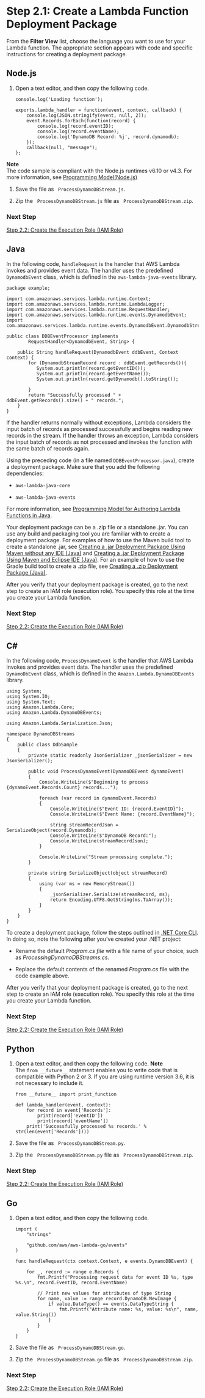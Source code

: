 # Step 2\.1: Create a Lambda Function Deployment Package<a name="with-dynamodb-create-package"></a>

From the **Filter View** list, choose the language you want to use for your Lambda function\. The appropriate section appears with code and specific instructions for creating a deployment package\.

## Node\.js<a name="with-ddb-example-deployment-pkg-nodejs"></a>

1. Open a text editor, and then copy the following code\. 

   ```
   console.log('Loading function');
   
   exports.lambda_handler = function(event, context, callback) {
       console.log(JSON.stringify(event, null, 2));
       event.Records.forEach(function(record) {
           console.log(record.eventID);
           console.log(record.eventName);
           console.log('DynamoDB Record: %j', record.dynamodb);
       });
       callback(null, "message");
   };
   ```
**Note**  
The code sample is compliant with the Node\.js runtimes v6\.10 or v4\.3\. For more information, see [Programming Model\(Node\.js\)](programming-model.md)

1. Save the file as ` ProcessDynamoDBStream.js`\.

1. Zip the ` ProcessDynamoDBStream.js` file as ` ProcessDynamoDBStream.zip`\. 

### Next Step<a name="ddb-create-deployment-pkg-nodejs-next-step"></a>

 [Step 2\.2: Create the Execution Role \(IAM Role\)](with-dynamodb-create-execution-role.md) 

## Java<a name="with-ddb-example-deployment-pkg-java"></a>

In the following code, `handleRequest` is the handler that AWS Lambda invokes and provides event data\. The handler uses the predefined `DynamodbEvent` class, which is defined in the `aws-lambda-java-events` library\. 

```
package example;

import com.amazonaws.services.lambda.runtime.Context;
import com.amazonaws.services.lambda.runtime.LambdaLogger;
import com.amazonaws.services.lambda.runtime.RequestHandler;
import com.amazonaws.services.lambda.runtime.events.DynamodbEvent;
import com.amazonaws.services.lambda.runtime.events.DynamodbEvent.DynamodbStreamRecord;

public class DDBEventProcessor implements
        RequestHandler<DynamodbEvent, String> {
    
    public String handleRequest(DynamodbEvent ddbEvent, Context context) {       
        for (DynamodbStreamRecord record : ddbEvent.getRecords()){
           System.out.println(record.getEventID());
           System.out.println(record.getEventName());
           System.out.println(record.getDynamodb().toString());
           
        }
        return "Successfully processed " + ddbEvent.getRecords().size() + " records.";
    }
}
```

If the handler returns normally without exceptions, Lambda considers the input batch of records as processed successfully and begins reading new records in the stream\. If the handler throws an exception, Lambda considers the input batch of records as not processed and invokes the function with the same batch of records again\. 

Using the preceding code \(in a file named `DDBEventProcessor.java`\), create a deployment package\. Make sure that you add the following dependencies: 

+ `aws-lambda-java-core`

+ `aws-lambda-java-events` 

For more information, see [Programming Model for Authoring Lambda Functions in Java](java-programming-model.md)\.

Your deployment package can be a \.zip file or a standalone \.jar\. You can use any build and packaging tool you are familiar with to create a deployment package\. For examples of how to use the Maven build tool to create a standalone \.jar, see [Creating a \.jar Deployment Package Using Maven without any IDE \(Java\)](java-create-jar-pkg-maven-no-ide.md) and [Creating a \.jar Deployment Package Using Maven and Eclipse IDE \(Java\)](java-create-jar-pkg-maven-and-eclipse.md)\. For an example of how to use the Gradle build tool to create a \.zip file, see [Creating a \.zip Deployment Package \(Java\)](create-deployment-pkg-zip-java.md)\.

After you verify that your deployment package is created, go to the next step to create an IAM role \(execution role\)\. You specify this role at the time you create your Lambda function\. 

### Next Step<a name="ddb-create-deployment-pkg-java-next-step"></a>

 [Step 2\.2: Create the Execution Role \(IAM Role\)](with-dynamodb-create-execution-role.md) 

## C\#<a name="with-ddb-example-deployment-pkg-dotnet"></a>

In the following code, `ProcessDynamoEvent` is the handler that AWS Lambda invokes and provides event data\. The handler uses the predefined `DynamoDbEvent` class, which is defined in the `Amazon.Lambda.DynamoDBEvents` library\. 

```
using System;
using System.IO;
using System.Text;
using Amazon.Lambda.Core;
using Amazon.Lambda.DynamoDBEvents;
 
using Amazon.Lambda.Serialization.Json;
 
namespace DynamoDBStreams
{
    public class DdbSample
    {
        private static readonly JsonSerializer _jsonSerializer = new JsonSerializer();
 
        public void ProcessDynamoEvent(DynamoDBEvent dynamoEvent)
        {
            Console.WriteLine($"Beginning to process {dynamoEvent.Records.Count} records...");
 
            foreach (var record in dynamoEvent.Records)
            {
                Console.WriteLine($"Event ID: {record.EventID}");
                Console.WriteLine($"Event Name: {record.EventName}");
 
                string streamRecordJson = SerializeObject(record.Dynamodb);
                Console.WriteLine($"DynamoDB Record:");
                Console.WriteLine(streamRecordJson);
            }
 
            Console.WriteLine("Stream processing complete.");
        }
 
        private string SerializeObject(object streamRecord)
        {
            using (var ms = new MemoryStream())
            {
                _jsonSerializer.Serialize(streamRecord, ms);
                return Encoding.UTF8.GetString(ms.ToArray());
            }
        }
    }
}
```

To create a deployment package, follow the steps outlined in [\.NET Core CLI](lambda-dotnet-coreclr-deployment-package.md)\. In doing so, note the following after you've created your \.NET project: 

+ Rename the default *Program\.cs file* with a file name of your choice, such as *ProcessingDynamoDBStreams\.cs*\. 

+ Replace the default contents of the renamed *Program\.cs* file with the code example above\.

After you verify that your deployment package is created, go to the next step to create an IAM role \(execution role\)\. You specify this role at the time you create your Lambda function\. 

### Next Step<a name="create-deployment-pkg-dotnet-next-step"></a>

 [Step 2\.2: Create the Execution Role \(IAM Role\)](with-dynamodb-create-execution-role.md) 

## Python<a name="with-ddb-example-deployment-pkg-python"></a>

1. Open a text editor, and then copy the following code\. 
**Note**  
The `from __future__` statement enables you to write code that is compatible with Python 2 or 3\. If you are using runtime version 3\.6, it is not necessary to include it\.

   ```
   from __future__ import print_function
   
   def lambda_handler(event, context):
       for record in event['Records']:
           print(record['eventID'])
           print(record['eventName'])       
       print('Successfully processed %s records.' % str(len(event['Records'])))
   ```

1. Save the file as ` ProcessDynamoDBStream.py`\.

1. Zip the ` ProcessDynamoDBStream.py` file as ` ProcessDynamoDBStream.zip`\. 

### Next Step<a name="ddb-create-deployment-pkg-python-next-step"></a>

 [Step 2\.2: Create the Execution Role \(IAM Role\)](with-dynamodb-create-execution-role.md) 

## Go<a name="with-ddb-example-deployment-pkg-go"></a>

1. Open a text editor, and then copy the following code\. 

   ```
   import (
       "strings"
   
       "github.com/aws/aws-lambda-go/events"
   )
   
   func handleRequest(ctx context.Context, e events.DynamoDBEvent) {
   
       for _, record := range e.Records {
           fmt.Printf("Processing request data for event ID %s, type %s.\n", record.EventID, record.EventName)
   
           // Print new values for attributes of type String
           for name, value := range record.DynamoDB.NewImage {
               if value.DataType() == events.DataTypeString {
                   fmt.Printf("Attribute name: %s, value: %s\n", name, value.String())
               }
           }
       }
   }
   ```

1. Save the file as ` ProcessDynamoDBStream.go`\.

1. Zip the ` ProcessDynamoDBStream.go` file as ` ProcessDynamoDBStream.zip`\. 

### Next Step<a name="ddb-create-deployment-pkg-go-next-step"></a>

 [Step 2\.2: Create the Execution Role \(IAM Role\)](with-dynamodb-create-execution-role.md) 